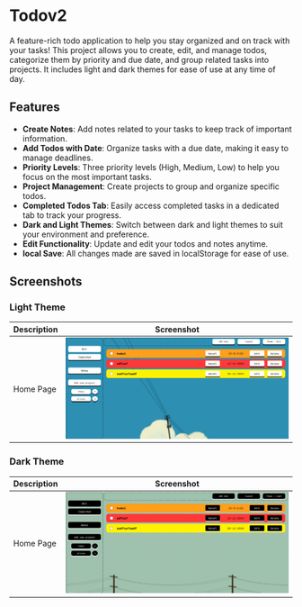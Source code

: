 # Todov2

A feature-rich todo application to help you stay organized and on track with your tasks! This project allows you to create, edit, and manage todos, categorize them by priority and due date, and group related tasks into projects. It includes light and dark themes for ease of use at any time of day.

## Features

- **Create Notes**: Add notes related to your tasks to keep track of important information.
- **Add Todos with Date**: Organize tasks with a due date, making it easy to manage deadlines.
- **Priority Levels**: Three priority levels (High, Medium, Low) to help you focus on the most important tasks.
- **Project Management**: Create projects to group and organize specific todos.
- **Completed Todos Tab**: Easily access completed tasks in a dedicated tab to track your progress.
- **Dark and Light Themes**: Switch between dark and light themes to suit your environment and preference.
- **Edit Functionality**: Update and edit your todos and notes anytime.
- **local Save**: All changes made are saved in localStorage for ease of use.

## Screenshots

### Light Theme

| Description      | Screenshot                           |
|------------------|--------------------------------------|
| Home Page        | ![Light Theme - Home](./src/screenshot/lighttheme.png) |

### Dark Theme

| Description      | Screenshot                           |
|------------------|--------------------------------------|
| Home Page        | ![Dark Theme - Home](./src/screenshot/darktheme.png) |

